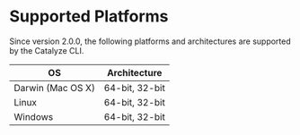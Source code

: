 # Supported Platforms

Since version 2.0.0, the following platforms and architectures are supported by the Catalyze CLI.

| OS | Architecture |
|----|--------------|
| Darwin (Mac OS X) | 64-bit, 32-bit |
| Linux | 64-bit, 32-bit |
| Windows | 64-bit, 32-bit |
